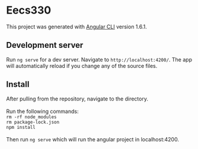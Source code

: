 # Eecs330

This project was generated with [Angular CLI](https://github.com/angular/angular-cli) version 1.6.1.

## Development server

Run `ng serve` for a dev server. Navigate to `http://localhost:4200/`. The app will automatically reload if you change any of the source files.

## Install

After pulling from the repository, navigate to the directory. <br> <br>
Run the following commands: <br>
`rm -rf node_modules` <br>
`rm package-lock.json` <br>
`npm install` <br>
<br>
Then run `ng serve` which will run the angular project in localhost:4200.

